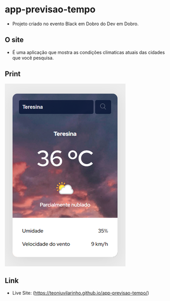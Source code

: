 # app-previsao-tempo
- Projeto criado no evento Black em Dobro do Dev em Dobro.

## O site
- É uma aplicação que mostra as condições climaticas atuais das cidades que você pesquisa.

## Print

<img src="./src/design/app-previsao-tempo.png">

## Link

- Live Site: (https://teoniuvilarinho.github.io/app-previsao-tempo/)

